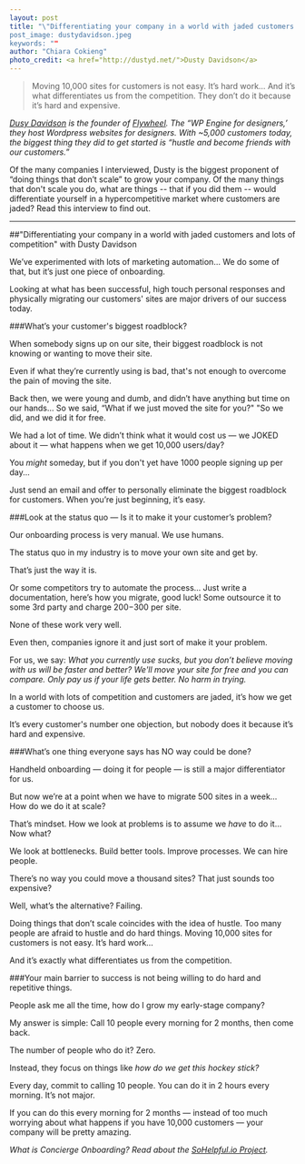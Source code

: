 ```yaml
---
layout: post
title: "\"Differentiating your company in a world with jaded customers and lots of competition\" with Dusty Davidson
post_image: dustydavidson.jpeg
keywords: ""
author: "Chiara Cokieng"
photo_credit: <a href="http://dustyd.net/">Dusty Davidson</a>
---
```


>Moving 10,000 sites for customers is not easy. It’s hard work… And it’s what differentiates us from the competition. They don’t do it because it’s hard and expensive.

*[Dusy Davidson](http://dustyd.net/about/) is the founder of [Flywheel](https://getflywheel.com/). The “WP Engine for designers,’ they host Wordpress websites for designers. With ~5,000 customers today, the biggest thing they did to get started is “hustle and become friends with our customers.”*

Of the many companies I interviewed, Dusty is the biggest proponent of “doing things that don’t scale” to grow your company. Of the many things that don't scale you do, what are things --  that if you did them --  would differentiate yourself in a hypercompetitive market where customers are jaded? Read this interview to find out.

---

##"Differentiating your company in a world with jaded customers and lots of competition" with Dusty Davidson

We’ve experimented with lots of marketing automation… We  do some of that, but it’s just one piece of onboarding.

Looking at what has been successful, high touch personal responses and physically migrating our customers' sites are major drivers of our success today.


###What’s your customer's biggest roadblock? 

When somebody signs up on our site, their biggest roadblock is not knowing or wanting to move their site.

Even if what they’re currently using is bad, that's not enough to overcome the pain of moving the site.

Back then, we were young and dumb, and didn’t have anything but time on our hands… So we said, “What if we just moved the site for you?" "So we did, and we did it for free.

We had a lot of time. We didn’t think what it would cost us — we JOKED about it — what happens when we get 10,000 users/day?

You *might* someday, but if you don't yet have 1000 people signing up per day...

Just send an email and offer to personally eliminate the biggest roadblock for customers. When you’re just beginning, it’s easy.

###Look at the status quo — Is it to make it your customer’s problem?

Our onboarding process is very manual. We use humans.

The status quo in my industry is to move your own site and get by.

That’s just the way it is.

Or some competitors try to automate the process… Just write a documentation, here’s how you migrate, good luck! Some outsource it to some 3rd party and charge $200-$300 per site.

None of these work very well.

Even then, companies ignore it and just sort of make it your problem.

For us, we say: *What you currently use sucks, but you don’t believe moving with us will be faster and better? We'll move your site for free and you can compare. Only pay us if your life gets better. No harm in trying.*

In a world with lots of competition and customers are jaded, it’s how we get a customer to choose us.

It’s every customer's number one objection, but nobody does it because it’s hard and expensive.

###What’s one thing everyone says has NO way could be done?

Handheld onboarding — doing it for people — is still a major differentiator for us.

But now we’re at a point when we have to migrate 500 sites in a week… How do we do it at scale?

That’s mindset. How we look at problems is to assume we *have* to do it… Now what?

We look at bottlenecks. Build better tools. Improve processes. We can hire people.

There’s no way you could move a thousand sites? That just sounds too expensive?

Well, what’s the alternative? Failing.

Doing things that don’t scale coincides with the idea of hustle. Too many people are afraid to hustle and do hard things. Moving 10,000 sites for customers is not easy. It’s hard work…

And it’s exactly what differentiates us from the competition.

###Your main barrier to success is not being willing to do hard and repetitive things.

People ask me all the time, how do I grow my early-stage company?

My answer is simple: Call 10 people every morning for 2 months, then come back.

The number of people who do it? Zero.

Instead, they focus on things like *how do we get this hockey stick?*

Every day, commit to calling 10 people. You can do it in 2 hours every morning. It’s not major.

If you can do this every morning for 2 months — instead of too much worrying about what happens if you have 10,000 customers — your company will be pretty amazing.

*What is Concierge Onboarding? Read about the <a href="http://blog.sohelpful.io/sohelpfulio/index.html">SoHelpful.io Project</a>.*